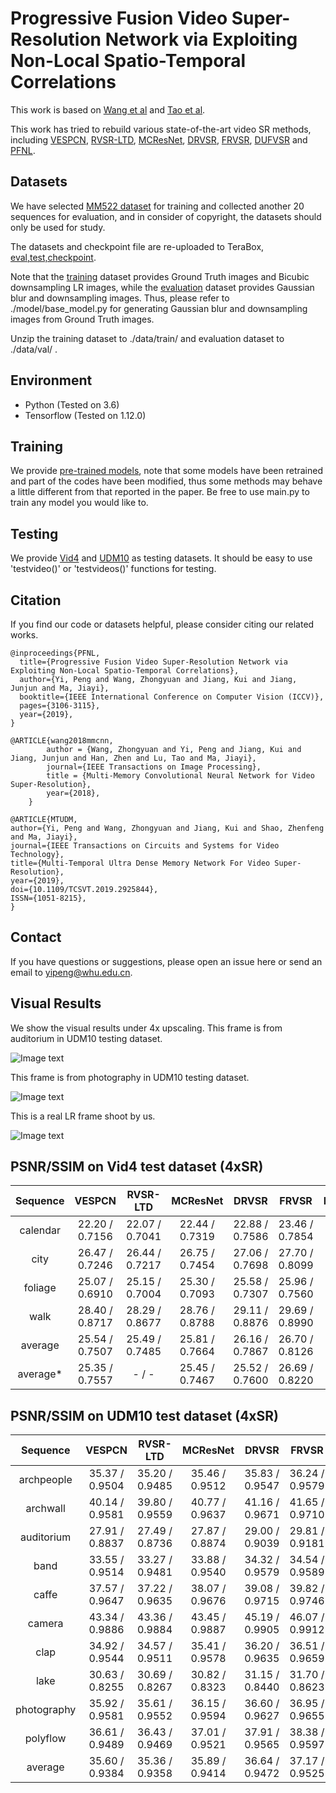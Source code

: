 # Progressive Fusion Video Super-Resolution Network via Exploiting Non-Local Spatio-Temporal Correlations
This work is based on [Wang et al](https://github.com/psychopa4/MMCNN) and [Tao et al](https://github.com/jiangsutx/SPMC_VideoSR).

This work has tried to rebuild various state-of-the-art video SR methods, including [VESPCN](http://openaccess.thecvf.com/content_cvpr_2017/html/Caballero_Real-Time_Video_Super-Resolution_CVPR_2017_paper.html), 
[RVSR-LTD](http://openaccess.thecvf.com/content_iccv_2017/html/Liu_Robust_Video_Super-Resolution_ICCV_2017_paper.html), 
[MCResNet](https://www.researchgate.net/publication/313830988_Video_Super-Resolution_via_Motion_Compensation_and_Deep_Residual_Learning), 
[DRVSR](http://openaccess.thecvf.com/content_iccv_2017/html/Tao_Detail-Revealing_Deep_Video_ICCV_2017_paper.html), 
[FRVSR](http://openaccess.thecvf.com/content_cvpr_2018/html/Sajjadi_Frame-Recurrent_Video_Super-Resolution_CVPR_2018_paper.html), 
[DUFVSR](http://openaccess.thecvf.com/content_cvpr_2018/html/Jo_Deep_Video_Super-Resolution_CVPR_2018_paper.html) and 
[PFNL](http://openaccess.thecvf.com/content_ICCV_2019/html/Yi_Progressive_Fusion_Video_Super-Resolution_Network_via_Exploiting_Non-Local_Spatio-Temporal_Correlations_ICCV_2019_paper.html).

## Datasets
We have selected [MM522 dataset](https://github.com/psychopa4/MMCNN) for training and collected another 20 sequences for evaluation, and in consider of copyright, the datasets should only be used for study.

The datasets and checkpoint file are re-uploaded to TeraBox, [eval,test,checkpoint](https://dubox.com/s/1LMuQCVntRegfZSxn7s3hXw).

Note that the [training](https://drive.google.com/open?id=1xPMYiA0JwtUe9GKiUa4m31XvDPnX7Juu) dataset provides Ground Truth images and Bicubic downsampling LR images, while the [evaluation](https://dubox.com/s/1LMuQCVntRegfZSxn7s3hXw) dataset provides Gaussian blur and downsampling images. Thus, please refer to ./model/base_model.py for generating Gaussian blur and downsampling images from Ground Truth images.

Unzip the training dataset to ./data/train/ and evaluation dataset to ./data/val/ .

## Environment
  - Python (Tested on 3.6)
  - Tensorflow (Tested on 1.12.0)

## Training
We provide [pre-trained models](https://dubox.com/s/1LMuQCVntRegfZSxn7s3hXw), note that some models have been retrained and part of the codes have been modified, thus some methods may behave a little different from that reported in the paper.
Be free to use main.py to train any model you would like to.

## Testing
We provide [Vid4](https://dubox.com/s/1LMuQCVntRegfZSxn7s3hXw) and [UDM10](https://dubox.com/s/1LMuQCVntRegfZSxn7s3hXw) as testing datasets.
It should be easy to use 'testvideo()' or 'testvideos()' functions for testing.

## Citation
If you find our code or datasets helpful, please consider citing our related works.
```
@inproceedings{PFNL,
  title={Progressive Fusion Video Super-Resolution Network via Exploiting Non-Local Spatio-Temporal Correlations},
  author={Yi, Peng and Wang, Zhongyuan and Jiang, Kui and Jiang, Junjun and Ma, Jiayi},
  booktitle={IEEE International Conference on Computer Vision (ICCV)},
  pages={3106-3115},
  year={2019},
}

@ARTICLE{wang2018mmcnn,
        author = {Wang, Zhongyuan and Yi, Peng and Jiang, Kui and Jiang, Junjun and Han, Zhen and Lu, Tao and Ma, Jiayi},
        journal={IEEE Transactions on Image Processing},
        title = {Multi-Memory Convolutional Neural Network for Video Super-Resolution},
        year={2018},
    }

@ARTICLE{MTUDM, 
author={Yi, Peng and Wang, Zhongyuan and Jiang, Kui and Shao, Zhenfeng and Ma, Jiayi}, 
journal={IEEE Transactions on Circuits and Systems for Video Technology}, 
title={Multi-Temporal Ultra Dense Memory Network For Video Super-Resolution}, 
year={2019}, 
doi={10.1109/TCSVT.2019.2925844}, 
ISSN={1051-8215},
}
```

## Contact
If you have questions or suggestions, please open an issue here or send an email to yipeng@whu.edu.cn.

## Visual Results
We show the visual results under 4x upscaling.
This frame is from auditorium in UDM10 testing dataset.

![Image text](https://github.com/psychopa4/PFNL/blob/master/pictures/comp0.jpg)

This frame is from photography in UDM10 testing dataset.

![Image text](https://github.com/psychopa4/PFNL/blob/master/pictures/comp1.jpg)

This is a real LR frame shoot by us.

![Image text](https://github.com/psychopa4/PFNL/blob/master/pictures/comp2.jpg)

## PSNR/SSIM on Vid4 test dataset (4xSR)
| Sequence | VESPCN | RVSR-LTD | MCResNet | DRVSR | FRVSR | DUF_52L | PFNL |
|:---:|:---:|:---:|:---:|:---:|:---:|:---:|:---:|
|calendar | 22.20 / 0.7156 | 22.07 / 0.7041 | 22.44 / 0.7319 | 22.88 / 0.7586 | 23.46 / 0.7854 | 23.85 / 0.8052 | 24.37 / 0.8246 |
|city | 26.47 / 0.7246 | 26.44 / 0.7217 | 26.75 / 0.7454 | 27.06 / 0.7698 | 27.70 / 0.8099 | 27.97 / 0.8253 | 28.09 / 0.8385 |
|foliage | 25.07 / 0.6910 | 25.15 / 0.7004 | 25.30 / 0.7093 | 25.58 / 0.7307 | 25.96 / 0.7560 | 26.22 / 0.7646 | 26.51 / 0.7768 |
|walk | 28.40 / 0.8717 | 28.29 / 0.8677 | 28.76 / 0.8788 | 29.11 / 0.8876 | 29.69 / 0.8990 | 30.47 / 0.9118 | 30.64 / 0.9134 |
|average | 25.54 / 0.7507 | 25.49 / 0.7485 | 25.81 / 0.7664 | 26.16 / 0.7867 | 26.70 / 0.8126 | 27.13 / 0.8267 | 27.41 / 0.8383 |
|average* | 25.35 / 0.7557 | - / - | 25.45 / 0.7467 | 25.52 / 0.7600 | 26.69 / 0.8220 | 27.34 / 0.8327 | 27.41 / 0.8383 |

## PSNR/SSIM on UDM10 test dataset (4xSR)
| Sequence | VESPCN | RVSR-LTD | MCResNet | DRVSR | FRVSR | DUF_52L | PFNL |
|:---:|:---:|:---:|:---:|:---:|:---:|:---:|:---:|
|archpeople | 35.37 / 0.9504 | 35.20 / 0.9485 | 35.46 / 0.9512 | 35.83 / 0.9547 | 36.24 / 0.9579 | 36.92 / 0.9638 | 38.35 / 0.9724 |
|archwall | 40.14 / 0.9581 | 39.80 / 0.9559 | 40.77 / 0.9637 | 41.16 / 0.9671 | 41.65 / 0.9710 | 42.53 / 0.9754 | 43.55 / 0.9792 |
|auditorium | 27.91 / 0.8837 | 27.49 / 0.8736 | 27.87 / 0.8874 | 29.00 / 0.9039 | 29.81 / 0.9181 | 30.27 / 0.9257 | 31.18 / 0.9369 |
|band | 33.55 / 0.9514 | 33.27 / 0.9481 | 33.88 / 0.9540 | 34.32 / 0.9579 | 34.54 / 0.9589 | 35.49 / 0.9660 | 36.01 / 0.9691 |
|caffe | 37.57 / 0.9647 | 37.22 / 0.9635 | 38.07 / 0.9676 | 39.08 / 0.9715 | 39.82 / 0.9746 | 41.03 / 0.9785 | 41.84 / 0.9808 |
|camera | 43.34 / 0.9886 | 43.36 / 0.9884 | 43.45 / 0.9887 | 45.19 / 0.9905 | 46.07 / 0.9912 | 47.30 / 0.9927 | 49.26 / 0.9941 |
|clap | 34.92 / 0.9544 | 34.57 / 0.9511 | 35.41 / 0.9578 | 36.20 / 0.9635 | 36.51 / 0.9659 | 37.70 / 0.9719 | 38.33 / 0.9756 |
|lake | 30.63 / 0.8255 | 30.69 / 0.8267 | 30.82 / 0.8323 | 31.15 / 0.8440 | 31.70 / 0.8623 | 32.06 / 0.8730 | 32.53 / 0.8865 |
|photography | 35.92 / 0.9581 | 35.61 / 0.9552 | 36.15 / 0.9594 | 36.60 / 0.9627 | 36.95 / 0.9655 | 38.02 / 0.9719 | 38.95 / 0.9768 |
|polyflow | 36.61 / 0.9489 | 36.43 / 0.9469 | 37.01 / 0.9521 | 37.91 / 0.9565 | 38.38 / 0.9597 | 39.25 / 0.9667 | 40.04 / 0.9734 |
|average | 35.60 / 0.9384 | 35.36 / 0.9358 | 35.89 / 0.9414 | 36.64 / 0.9472 | 37.17 / 0.9525 | 38.05 / 0.9586 | 39.00 / 0.9645 |